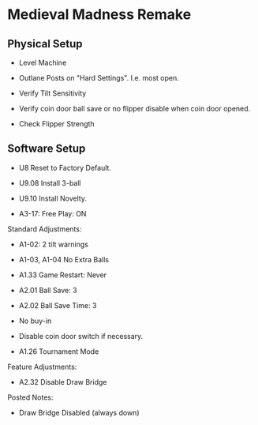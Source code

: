 # Medieval Madness Remake

## Physical Setup

-   Level Machine

-   Outlane Posts on "Hard Settings". I.e. most open.

-   Verify Tilt Sensitivity

-   Verify coin door ball save or no flipper disable when coin door opened.

-   Check Flipper Strength

## Software Setup

-   U8 Reset to Factory Default.

-   U9.08 Install 3-ball

-   U9.10 Install Novelty.

-   A3-17: Free Play: ON

Standard Adjustments:

-   A1-02: 2 tilt warnings

-   A1-03, A1-04 No Extra Balls

-   A1.33 Game Restart: Never

-   A2.01 Ball Save: 3

-   A2.02 Ball Save Time: 3

-   No buy-in

-   Disable coin door switch if necessary.

-   A1.26 Tournament Mode

Feature Adjustments:

-   A2.32 Disable Draw Bridge

Posted Notes:

-   Draw Bridge Disabled (always down)
